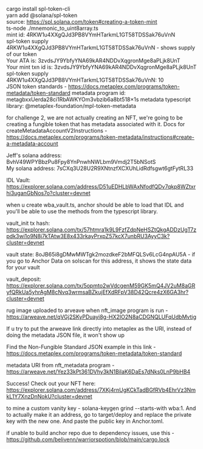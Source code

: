 cargo install spl-token-cli  
yarn add @solana/spl-token  
source: https://spl.solana.com/token#creating-a-token-mint  
ts-node ./mnemonic_to_uint8array.ts  
mint id: 4RKW1u4XXgQJd3PB8VYmHTarkmL1GT58TDSSak76uVnN  
spl-token supply 4RKW1u4XXgQJd3PB8VYmHTarkmL1GT58TDSSak76uVnN - shows supply of our token  
Your ATA is: 3zvdsJY9YbfyYNA69kAR4NDDvXqgronMge8aPLjk8UnT  
Your mint txn id is: 3zvdsJY9YbfyYNA69kAR4NDDvXqgronMge8aPLjk8UnT  
spl-token supply 4RKW1u4XXgQJd3PB8VYmHTarkmL1GT58TDSSak76uVnN: 10  
JSON token standards - https://docs.metaplex.com/programs/token-metadata/token-standard
metadata program id: metagbxxUerda28ci1RbAWKYOm3vbzib6a8bt518×1s
metadata typescript library: @metaplex-foundation/mpl-token-metadata

for challenge 2, we are not actually creating an NFT, we're going to be creating a fungible token that has metadata associated with it.
Docs for createMetadataAccountV2Instructions - https://docs.metaplex.com/programs/token-metadata/instructions#create-a-metadata-account

Jeff's solana address: BvhV49WPYBbzPu8Fpy8YnPnwhNWLbm9Vmdj2T5bNSotS  
My solana address: 7sCXq3U28U2R9XNtnzfXCXUhLidRdfsgwt6gtFytRL33

IDL Vault: https://explorer.solana.com/address/D51uEDHLbWAxNfodfQDv7qkp8WZtxrhi3uganGbNos7o?cluster=devnet

when u create wba_vault.ts, anchor should be able to load that IDL and you'll be able to use the methods from the typescript library.

vault_init tx hash: https://explorer.solana.com/tx/57htmra1k9L9FzfZdpNeHSZtQkgADDzUgT7zpdk3wi1o9N8j7kTAtw3E8x433rkayPrxpZ57kcX7unbRU3AyyC3k?cluster=devnet

vault state: 8oJB65i8gDMwMWTgk2mozdkeF2bMFQLSv6LcG4npAU5A - if you go to Anchor Data on solscan for this address, it shows the state data for your vault

vault_deposit: https://explorer.solana.com/tx/5opmto2wVdcgenM59GK5mQ4JV2uM8aGRyfQRkUa5yhrAgM8cNvq3wrmsaBZkujEfXdRFpV38D42Qcre4zX6GA3hr?cluster=devnet

rug image uploaded to arveave when nft_image program is run - https://arweave.net/qVGj2SKyPDuayi8g-HX2IO2N8aCDGNQLUFqUdbMvtig

If u try to put the arweave link directly into metaplex as the URI, instead of doing the metadata JSON file, it won't show up

Find the Non-Fungible Standard JSON example in this link - https://docs.metaplex.com/programs/token-metadata/token-standard

metadata URI from nft_metadata program - https://arweave.net/Yez33kPt361DVhy3kN1BilaK6DaEs7dNks0LnP9bHB4

Success! Check out your NFT here:
https://explorer.solana.com/address/7XKj4rnUgKCkTadBGfRVb4EhrVz3NmkL1Y7XnzDnNokU?cluster=devnet

to mine a custom vanity key - solana-keygen grind --starts-with wba:1. And to actually make it an address, go to target/deploy and replace the private key with the new one. And paste the public key in Anchor.toml.

if unable to build anchor repo due to dependency issues, use this - https://github.com/belivenn/warriorspotion/blob/main/cargo.lock
